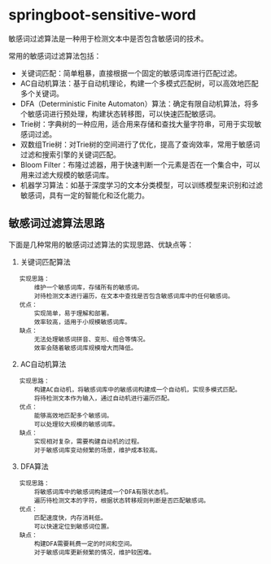 # springboot-sensitive-word

敏感词过滤算法是一种用于检测文本中是否包含敏感词的技术。

常用的敏感词过滤算法包括：

* 关键词匹配：简单粗暴，直接根据一个固定的敏感词库进行匹配过滤。
* AC自动机算法：基于自动机理论，构建一个多模式匹配树，可以高效地匹配多个关键词。
* DFA（Deterministic Finite Automaton）算法：确定有限自动机算法，将多个敏感词进行预处理，构建状态转移图，可以快速匹配敏感词。
* Trie树：字典树的一种应用，适合用来存储和查找大量字符串，可用于实现敏感词过滤。
* 双数组Trie树：对Trie树的空间进行了优化，提高了查询效率，常用于敏感词过滤和搜索引擎的关键词匹配。
* Bloom Filter：布隆过滤器，用于快速判断一个元素是否在一个集合中，可以用来过滤大规模的敏感词库。
* 机器学习算法：如基于深度学习的文本分类模型，可以训练模型来识别和过滤敏感词，具有一定的智能化和泛化能力。

## 敏感词过滤算法思路

下面是几种常用的敏感词过滤算法的实现思路、优缺点等：

1. 关键词匹配算法

```text
   实现思路：
       维护一个敏感词库，存储所有的敏感词。
       对待检测文本进行遍历，在文本中查找是否包含敏感词库中的任何敏感词。
   优点：
       实现简单，易于理解和部署。
       效率较高，适用于小规模敏感词库。
   缺点：
       无法处理敏感词拼音、变形、组合等情况。
       效率会随着敏感词库规模增大而降低。
```

2. AC自动机算法

```text
   实现思路：
       构建AC自动机，将敏感词库中的敏感词构建成一个自动机，实现多模式匹配。
       将待检测文本作为输入，通过自动机进行遍历匹配。
   优点：
       能够高效地匹配多个敏感词。
       可以处理较大规模的敏感词库。
   缺点：
       实现相对复杂，需要构建自动机的过程。
       对于敏感词库变动频繁的场景，维护成本较高。
```

3. DFA算法

```text
   实现思路：
       将敏感词库中的敏感词构建成一个DFA有限状态机。
       遍历待检测文本的字符，根据状态转移规则判断是否匹配敏感词。
   优点：
       匹配速度快，内存消耗低。
       可以快速定位到敏感词位置。
   缺点：
       构建DFA需要耗费一定的时间和空间。
       对于敏感词库更新频繁的情况，维护较困难。
```




